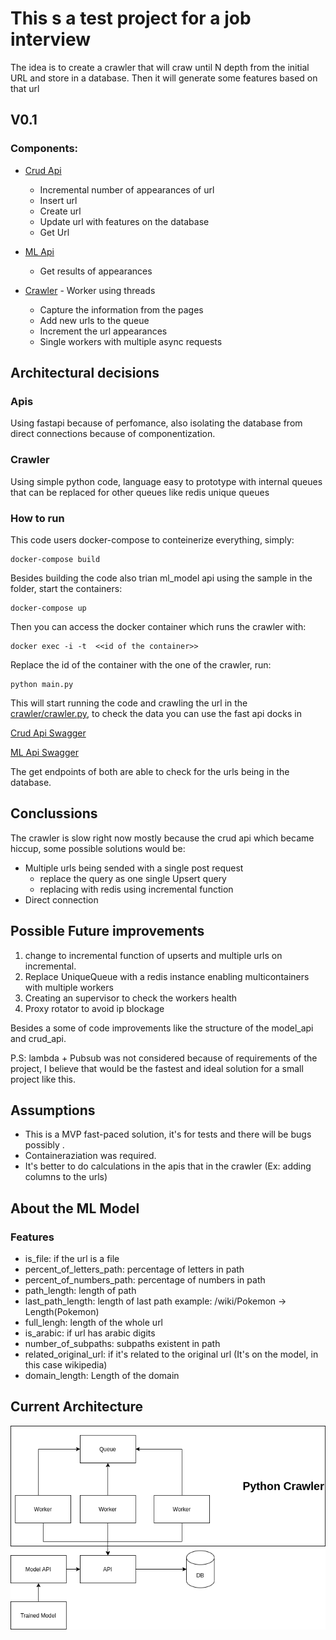 # This s a test project for a job interview

The idea is to create a crawler that will craw until N depth from the initial URL and store in a database.
Then it will generate some features based on that url

## V0.1

### Components:

- [Crud Api](apis/crud/crud_api.py) 
    - Incremental number of appearances of url
    - Insert url
    - Create url
    - Update url with features on the database
    - Get Url

- [ML Api](apis/crud/model_api.py)
    - Get results of appearances

- [Crawler](crawler/crawler.py) - Worker using threads
    - Capture the information from the pages
    - Add new urls to the queue
    - Increment the url appearances
    - Single workers with multiple async requests

## Architectural decisions

###  Apis

Using fastapi  because of perfomance, also isolating the database from direct connections because of componentization.

### Crawler

Using simple python code, language easy to prototype with internal queues that can be replaced for other queues like redis unique queues

### How to run

This code users docker-compose to conteinerize everything, simply:

    docker-compose build

Besides building the code also trian ml_model api using the sample in the folder, start the containers:

    docker-compose up

Then you can access the docker container which runs the crawler with:

    docker exec -i -t  <<id of the container>>

Replace the id of the container with the one of the crawler, run:

    python main.py

This will start running the code and crawling the url in the [crawler/crawler.py](crawler/main.py), to check the data you can use the fast api docks in

[Crud Api Swagger](http://27.0.0.1:80/docs)

[ML Api Swagger](http://127.0.0.1:90/docs)

The get endpoints of both are able to check for the urls being in the database.

## Conclussions

The crawler is slow right now mostly because the crud api which became hiccup, some possible solutions would be:

- Multiple urls being sended with a single post request
    - replace the query as one single Upsert query
    - replacing with  redis using incremental function
- Direct connection

## Possible Future improvements

1. change to incremental function of  upserts and multiple urls on incremental.
2. Replace UniqueQueue with a redis instance enabling multicontainers with multiple workers
3. Creating an supervisor to check the workers health
4. Proxy rotator to avoid ip blockage

Besides a some of code improvements like the structure of the model_api and crud_api.

P.S: lambda + Pubsub was not considered because of requirements of the project, I believe that would be the fastest and ideal solution for a small project like this.

## Assumptions

- This is a MVP fast-paced solution, it's for tests and there will be bugs possibly .
- Containeraziation was required.
- It's better to do calculations in the apis that in the crawler (Ex: adding columns to the urls)

## About the ML Model

### Features

- is_file: if the url is a file
- percent_of_letters_path: percentage of letters in path 
- percent_of_numbers_path: percentage of numbers in path
- path_length: length of path
- last_path_length: length of last path example: /wiki/Pokemon -> Length(Pokemon)
- full_lengh: length of the whole url 
- is_arabic: if url has arabic digits
- number_of_subpaths: subpaths existent in path
- related_original_url: if it's related to the original url (It's on the model, in this case wikipedia)
- domain_length: Length of the domain


## Current Architecture

![Architecthure V0.1](/architecture.png)
